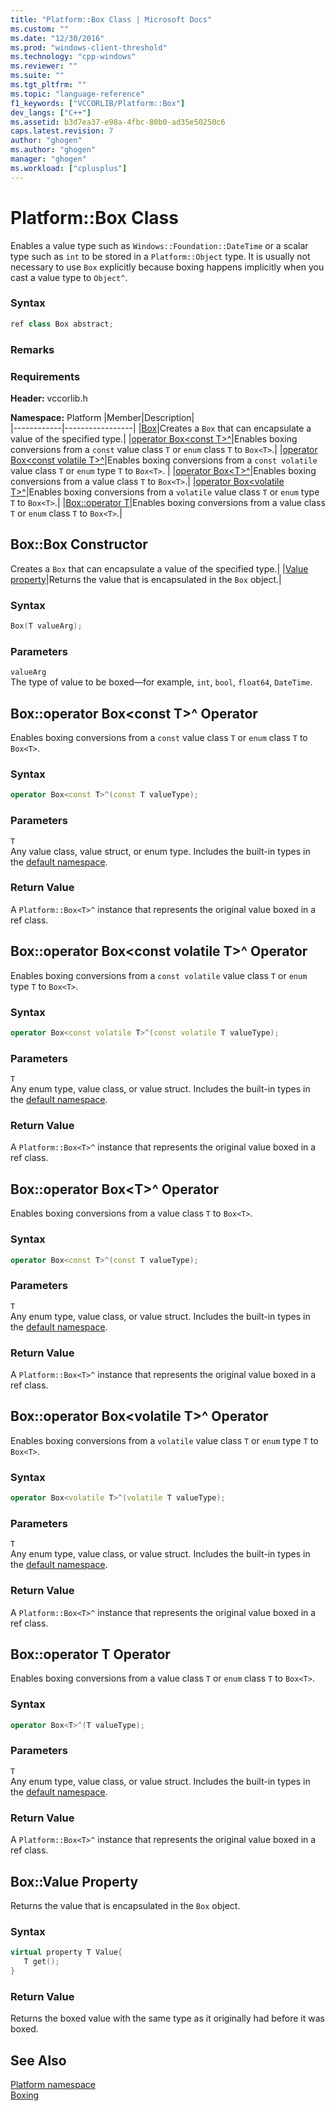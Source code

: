 ```yaml
---
title: "Platform::Box Class | Microsoft Docs"
ms.custom: ""
ms.date: "12/30/2016"
ms.prod: "windows-client-threshold"
ms.technology: "cpp-windows"
ms.reviewer: ""
ms.suite: ""
ms.tgt_pltfrm: ""
ms.topic: "language-reference"
f1_keywords: ["VCCORLIB/Platform::Box"]
dev_langs: ["C++"]
ms.assetid: b3d7ea37-e98a-4fbc-80b0-ad35e50250c6
caps.latest.revision: 7
author: "ghogen"
ms.author: "ghogen"
manager: "ghogen"
ms.workload: ["cplusplus"]
---
```

# Platform::Box Class
Enables a value type such as `Windows::Foundation::DateTime` or a scalar type such as `int` to be stored in a `Platform::Object` type. It is usually not necessary to use `Box` explicitly because boxing happens implicitly when you cast a value type to `Object^`.  
  
### Syntax  
  
```cpp  
ref class Box abstract;  
```  
  ### Remarks  
  
### Requirements  
 **Header:** vccorlib.h  
  
 **Namespace:** Platform
|Member|Description|  
|------------|-----------------|
|[Box](#ctor)|Creates a `Box` that can encapsulate a value of the specified type.|
|[operator Box&lt;const T&gt;^](#box-const-t)|Enables boxing conversions from a `const` value class `T` or `enum` class `T` to `Box<T>`.|
|[operator Box&lt;const volatile T&gt;^](#box-const-volatile-t)|Enables boxing conversions from a `const volatile` value class `T` or `enum` type `T` to `Box<T>`. |
|[operator Box&lt;T&gt;^](#box-t)|Enables boxing conversions from a value class `T` to `Box<T>`.|
|[operator Box&lt;volatile T&gt;^](#box-volatile-t)|Enables boxing conversions from a `volatile` value class `T` or `enum` type `T` to `Box<T>`.|
|[Box::operator T](#t)|Enables boxing conversions from a value class `T` or `enum` class `T` to `Box<T>`.| 
## <a name="ctor"></a> Box::Box Constructor
Creates a `Box` that can encapsulate a value of the specified type.|
|[Value property](#value)|Returns the value that is encapsulated in the `Box` object.|  
### Syntax  
  
```cpp  
Box(T valueArg);  
```  
  
### Parameters  
 `valueArg`  
 The type of value to be boxed—for example, `int`, `bool`, `float64`, `DateTime`.  
  

## <a name="box-const-t"></a> Box::operator Box&lt;const T&gt;^ Operator
Enables boxing conversions from a `const` value class `T` or `enum` class `T` to `Box<T>`.  
  
### Syntax  
  
```cpp  
operator Box<const T>^(const T valueType);  
```  
  
### Parameters  
 `T`  
 Any value class, value struct, or enum type. Includes the built-in types in the [default namespace](../cppcx/default-namespace.md).  
  
### Return Value  
 A `Platform::Box<T>^` instance that represents the original value boxed in a ref class.  
  
## <a name="box-const-volatile-t"></a> Box::operator Box&lt;const volatile T&gt;^ Operator
Enables boxing conversions from a `const volatile` value class `T` or `enum` type `T` to `Box<T>`.  
  
### Syntax  
  
```cpp  
operator Box<const volatile T>^(const volatile T valueType);  
```  
  
### Parameters  
 `T`  
 Any enum type, value class, or value struct. Includes the built-in types in the [default namespace](../cppcx/default-namespace.md).  
  
### Return Value  
 A `Platform::Box<T>^` instance that represents the original value boxed in a ref class.  
  
## <a name="box-t"></a> Box::operator Box&lt;T&gt;^ Operator
Enables boxing conversions from a value class `T` to `Box<T>`.  
  
### Syntax  
  
```cpp  
operator Box<const T>^(const T valueType);  
```  
  
### Parameters  
 `T`  
 Any enum type, value class, or value struct. Includes the built-in types in the [default namespace](../cppcx/default-namespace.md).  
  
### Return Value  
 A `Platform::Box<T>^` instance that represents the original value boxed in a ref class.  
  
## <a name="box-volatile-t"></a> Box::operator Box&lt;volatile T&gt;^ Operator
Enables boxing conversions from a `volatile` value class `T` or `enum` type `T` to `Box<T>`.  
  
### Syntax  
  
```cpp  
operator Box<volatile T>^(volatile T valueType);  
```  
  
### Parameters  
 `T`  
 Any enum type, value class, or value struct. Includes the built-in types in the [default namespace](../cppcx/default-namespace.md).  
  
### Return Value  
 A `Platform::Box<T>^` instance that represents the original value boxed in a ref class.  
  
## <a name="t"></a>  Box::operator T Operator
Enables boxing conversions from a value class `T` or `enum` class `T` to `Box<T>`.  
  
### Syntax  
  
```cpp  
operator Box<T>^(T valueType);  
```  
  
### Parameters  
 `T`  
 Any enum type, value class, or value struct. Includes the built-in types in the [default namespace](../cppcx/default-namespace.md).  
  
### Return Value  
 A `Platform::Box<T>^` instance that represents the original value boxed in a ref class.  
  

## <a name="value"></a> Box::Value Property
Returns the value that is encapsulated in the `Box` object.  
  
### Syntax  
  
```cpp  
virtual property T Value{  
   T get();  
}  
```  
  
### Return Value  
 Returns the boxed value with the same type as it originally had before it was boxed.  
  
  
## See Also  
 [Platform namespace](../cppcx/platform-namespace-c-cx.md)   
 [Boxing](../cppcx/boxing-c-cx.md)